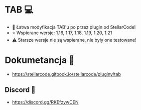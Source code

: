 # TAB 💻
- 💫 Łatwa modyfikacja TAB'u po przez plugin od StellarCode!
- ⭐ Wspierane wersje: 1.16, 1.17, 1.18, 1.19, 1.20, 1.21
- ⚠️ Starsze wersje nie są wspierane, nie były one testowane!

# Dokumetancja 📖
* https://stellarcode.gitbook.io/stellarcode/pluginy/tab

## Discord 🤖
* https://discord.gg/RKEfzywCEN
